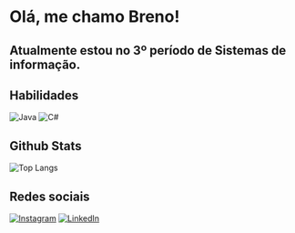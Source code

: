 # Olá, me chamo Breno!
## Atualmente estou no 3º período de Sistemas de informação.
## Habilidades
![Java](https://img.shields.io/badge/java-%23ED8B00.svg?style=for-the-badge&logo=openjdk&logoColor=white)
![C#](https://img.shields.io/badge/C%23-239120?style=for-the-badge&logo=c-sharp&logoColor=white)
## Github Stats
![Top Langs](https://github-readme-stats-git-masterrstaa-rickstaa.vercel.app/api/top-langs/?username=Breno-Filho&bg_color=000&border_color=30A3DC&title_color=E94D5F&text_color=FFF)
## Redes sociais
[![Instagram](https://img.shields.io/badge/-Instagram-%23E4405F?style=for-the-badge&logo=instagram&logoColor=white)](https://www.instagram.com/_brenofilho/)
[![LinkedIn](https://img.shields.io/badge/LinkedIn-0077B5?style=for-the-badge&logo=linkedin&logoColor=white)](https://www.linkedin.com/in/breno-odlanireb-5bb974269/)

